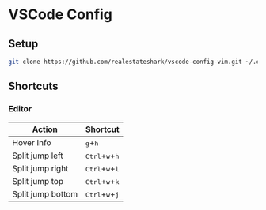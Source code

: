 # VSCode Config
## Setup
```sh
git clone https://github.com/realestateshark/vscode-config-vim.git ~/.config/Code/User
```
## Shortcuts
### Editor
| Action                                      |   Shortcut
| ------------------------------------------- |:-----------------------------
| Hover Info                                  | <kbd>g</kbd>+<kbd>h</kbd>
| Split jump left                             | <kbd>Ctrl</kbd>+<kbd>w</kbd>+<kbd>h</kbd>
| Split jump right                            | <kbd>Ctrl</kbd>+<kbd>w</kbd>+<kbd>l</kbd>
| Split jump top                              | <kbd>Ctrl</kbd>+<kbd>w</kbd>+<kbd>k</kbd>
| Split jump bottom                           | <kbd>Ctrl</kbd>+<kbd>w</kbd>+<kbd>j</kbd>
